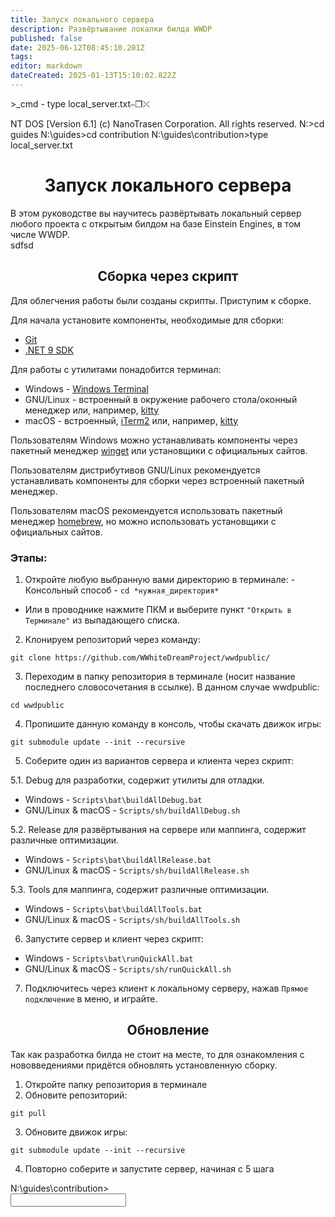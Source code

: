 ```yaml
---
title: Запуск локального сервера
description: Развёртывание локалки билда WWDP
published: false
date: 2025-06-12T08:45:10.201Z
tags: 
editor: markdown
dateCreated: 2025-01-13T15:10:02.822Z
---
```


<!--
Ya yebal eto govno, suka blyat!!!
Muka soso
-->
<div class="gol" id="windows" style="display: block; width: 100%; height: 100%; position: relative; z-index: 0">
<div>
  <div id="header" class="headtext" style="display: flex; cursor: default">
    <div id="grabZone"></div>
    <div id="name" style="display: flex">>_ <span id="r_icon" display="block">cmd - type local_server.txt</span></div>
    <div id="button" style="display: flex">
      <div id="wrap">⎯</div>
      <div id="wrapWin">❐</div>
      <div id="closee">⤬</div>
    </div>
	</div>

  <div id="term" style="overflow: none; display: block; width: 100%; height: 100%;">

  NT DOS [Version 6.1]
  (c) NanoTrasen Corporation. All rights reserved.
  N:\>cd guides
  N:\guides>cd contribution
  N:\guides\contribution>type local_server.txt
  <h1><center>Запуск локального сервера</center></h1>
  В этом руководстве вы научитесь развёртывать локальный сервер любого проекта с открытым билдом на базе Einstein Engines, в том числе WWDP.
    
<div class="gggg">
  <span contenteditable="true">sdfsd</span>
</div>

  <h2><center>Cборка через скрипт</center></h2>
  Для облегчения работы были созданы скрипты. Приступим к сборке.

  Для начала установите компоненты, необходимые для сборки:
  - [Git](https://git-scm.com/downloads)
  - [.NET 9 SDK](https://dotnet.microsoft.com/en-us/download/dotnet/9.0)

  Для работы с утилитами понадобится терминал:
  - Windows - [Windows Terminal](https://learn.microsoft.com/ru-ru/windows/terminal/)
  - GNU/Linux - встроенный в окружение рабочего стола/оконный менеджер или, например, [kitty](https://sw.kovidgoyal.net/kitty/)
  - macOS - встроенный, [iTerm2](https://iterm2.com/) или, например, [kitty](https://sw.kovidgoyal.net/kitty/)
  <p>Пользователям Windows можно устанавливать компоненты через пакетный менеджер <a href="https://learn.microsoft.com/ru-ru/windows/package-manager/winget/">winget</a> или установщики с официальных сайтов.</p> 
  <p>Пользователям дистрибутивов GNU/Linux рекомендуется устанавливать компоненты для сборки через встроенный пакетный менеджер.</p>
  <p>Пользователям macOS рекомендуется использовать пакетный менеджер <a href="https://brew.sh/">homebrew</a>, но можно использовать установщики с официальных сайтов.</p>
  <h3>Этапы:</h3>

  1. Откройте любую выбранную вами директорию в терминале:
    - Консольный способ - ```cd *нужная_директория*```
  - Или в проводнике нажмите ПКМ и выберите пункт ```"Открыть в Терминале"``` из выпадающего списка.

  2. Клонируем репозиторий через команду:
  ```
  git clone https://github.com/WWhiteDreamProject/wwdpublic/
  ```

  3. Переходим в папку репозитория в терминале (носит название последнего словосочетания в ссылке). В данном случае wwdpublic:
  ```
  cd wwdpublic
  ```

  4. Пропишите данную команду в консоль, чтобы скачать движок игры:
  ```
  git submodule update --init --recursive
  ```

  5. Соберите один из вариантов сервера и клиента через скрипт:

  5.1. Debug для разработки, содержит утилиты для отладки.
  - Windows - ```Scripts\bat\buildAllDebug.bat```
  - GNU/Linux & macOS - ```Scripts/sh/buildAllDebug.sh```

  5.2. Release для развёртывания на сервере или маппинга, содержит различные оптимизации.
  - Windows - ```Scripts\bat\buildAllRelease.bat```
  - GNU/Linux & macOS - ```Scripts/sh/buildAllRelease.sh```

  5.3. Tools для маппинга, содержит различные оптимизации.
  - Windows - ```Scripts\bat\buildAllTools.bat```
  - GNU/Linux & macOS - ```Scripts/sh/buildAllTools.sh```

  6. Запустите сервер и клиент через скрипт:

  - Windows - ```Scripts\bat\runQuickAll.bat```
  - GNU/Linux & macOS - ```Scripts/sh/runQuickAll.sh```

  7. Подключитесь через клиент к локальному серверу, нажав ```Прямое подключение``` в меню, и играйте.
  <h2><center>Обновление</center></h2>
  Так как разработка билда не стоит на месте, то для ознакомления с нововведениями придётся обновлять установленную сборку.

  1. Откройте папку репозитория в терминале
  2. Обновите репозиторий:
  ```
  git pull
  ```
  3. Обновите движок игры:
  ```
  git submodule update --init --recursive
  ```
  4. Повторно соберите и запустите сервер, начиная с 5 шага
  <div class="pentagon">
  <div class="ahui">N:\guides\contribution></div>
  <input id="enter" type="text" maxlength="50">
  <div id="cursor" style="transform: translateX(23ch) translateY(3px);"></div>
  </div>
  </div>
</div>